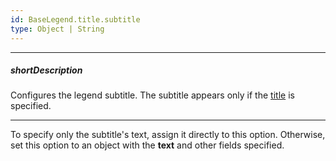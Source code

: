 ```yaml
---
id: BaseLegend.title.subtitle
type: Object | String
---
```

---
##### shortDescription
Configures the legend subtitle. The subtitle appears only if the [title](/api-reference/10%20UI%20Components/BaseLegend/title '{basewidgetpath}/Configuration/legend/title/') is specified.

---
To specify only the subtitle's text, assign it directly to this option. Otherwise, set this option to an object with the **text** and other fields specified.